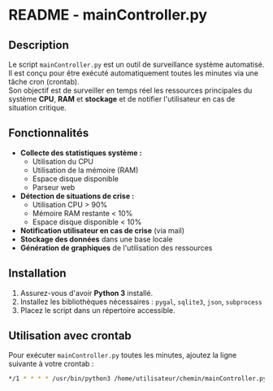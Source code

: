 # README - mainController.py

## Description

Le script `mainController.py` est un outil de surveillance système automatisé.  
Il est conçu pour être exécuté automatiquement toutes les minutes via une tâche cron (crontab).  
Son objectif est de surveiller en temps réel les ressources principales du système **CPU**, **RAM** et **stockage** et de notifier l'utilisateur en cas de situation critique.

## Fonctionnalités

- **Collecte des statistiques système :**
  - Utilisation du CPU
  - Utilisation de la mémoire (RAM)
  - Espace disque disponible
  - Parseur web
- **Détection de situations de crise :**
  - Utilisation CPU > 90%
  - Mémoire RAM restante < 10%
  - Espace disque disponible < 10%
- **Notification utilisateur en cas de crise** (via mail)
- **Stockage des données** dans une base locale
- **Génération de graphiques** de l'utilisation des ressources

## Installation

1. Assurez-vous d'avoir **Python 3** installé.
2. Installez les bibliothèques nécessaires : `pygal`, `sqlite3`, `json`, `subprocess`
3. Placez le script dans un répertoire accessible.

## Utilisation avec crontab

Pour exécuter `mainController.py` toutes les minutes, ajoutez la ligne suivante à votre crontab :

```bash
*/1 * * * * /usr/bin/python3 /home/utilisateur/chemin/mainController.py >> /home/utilisateur/chemin/cronlog.log 2>&1
